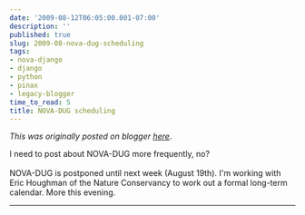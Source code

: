 ```yaml
---
date: '2009-08-12T06:05:00.001-07:00'
description: ''
published: true
slug: 2009-08-nova-dug-scheduling
tags:
- nova-django
- django
- python
- pinax
- legacy-blogger
time_to_read: 5
title: NOVA-DUG scheduling
---
```


*This was originally posted on blogger [here](https://pydanny.blogspot.com/2009/08/nova-dug-scheduling.html)*.

I need to post about NOVA-DUG more frequently, no?<br /><br />NOVA-DUG is postponed until next week (August 19th). I'm working with Eric Houghman of the Nature Conservancy to work out a formal long-term calendar. More this evening.

---

